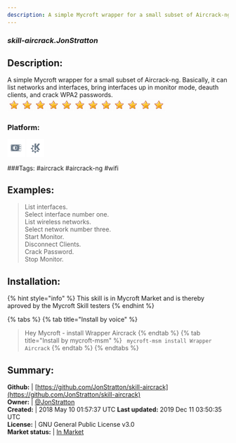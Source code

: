 ```yaml
---
description: A simple Mycroft wrapper for a small subset of Aircrack-ng
---
```


### _skill-aircrack.JonStratton_  
## Description:  
A simple Mycroft wrapper for a small subset of Aircrack-ng. Basically, it can list networks and interfaces, bring interfaces up in monitor mode, deauth clients, and crack WPA2 passwords.  
![](../.gitbook/assets/star.png)![](../.gitbook/assets/star.png)![](../.gitbook/assets/star.png)![](../.gitbook/assets/star.png)![](../.gitbook/assets/star.png)![](../.gitbook/assets/star.png)![](../.gitbook/assets/star.png)![](../.gitbook/assets/star.png)![](../.gitbook/assets/star.png)![](../.gitbook/assets/star.png)![](../.gitbook/assets/star.png)![](../.gitbook/assets/star.png)  
### Platform:  
 ![Picroft](../.gitbook/assets/picroft-icon.png)  ![plasmoid](../.gitbook/assets/kde.png)   
  
###Tags: \#aircrack \#aircrack-ng \#wifi   
## Examples:  
> List interfaces.  
> Select interface number one.  
> List wireless networks.  
> Select network number three.  
> Start Monitor.  
> Disconnect Clients.  
> Crack Password.  
> Stop Monitor.  
  
## Installation:  
{% hint style="info" %}
This skill is in Mycroft Market and is thereby aproved by the Mycroft Skill testers
{% endhint %}
    
{% tabs %}
{% tab title="Install by voice" %}
> Hey Mycroft - install Wrapper Aircrack
{% endtab %}
  {% tab title="Install by mycroft-msm" %}
``` mycroft-msm install Wrapper Aircrack```
{% endtab %}
  {% endtabs %}
    
## Summary:  
**Github:** | [https://github.com/JonStratton/skill-aircrack](https://github.com/JonStratton/skill-aircrack)  
**Owner:** | [@JonStratton](https://github.com/JonStratton)  
**Created:** | 2018 May 10 01:57:37 UTC  **Last updated:** 2019 Dec 11 03:50:35 UTC  
**License:** | GNU General Public License v3.0  
**Market status:** | [In Market](https://market.mycroft.ai/skill/skill-aircrack)  

